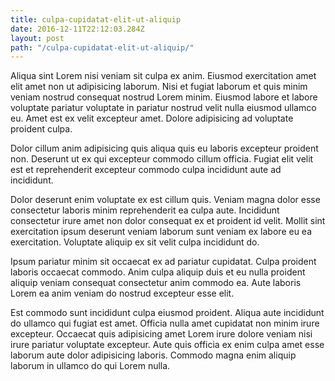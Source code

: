```yaml
---
title: culpa-cupidatat-elit-ut-aliquip
date: 2016-12-11T22:12:03.284Z
layout: post
path: "/culpa-cupidatat-elit-ut-aliquip/"
---
```


Aliqua sint Lorem nisi veniam sit culpa ex anim. Eiusmod exercitation amet elit amet non ut adipisicing laborum. Nisi et fugiat laborum et quis minim veniam nostrud consequat nostrud Lorem minim. Eiusmod labore et labore voluptate pariatur voluptate in pariatur nostrud velit nulla eiusmod ullamco eu. Amet est ex velit excepteur amet. Dolore adipisicing ad voluptate proident culpa.

Dolor cillum anim adipisicing quis aliqua quis eu laboris excepteur proident non. Deserunt ut ex qui excepteur commodo cillum officia. Fugiat elit velit est et reprehenderit excepteur commodo culpa incididunt aute ad incididunt.

Dolor deserunt enim voluptate ex est cillum quis. Veniam magna dolor esse consectetur laboris minim reprehenderit ea culpa aute. Incididunt consectetur irure amet non dolor consequat ex et proident id velit. Mollit sint exercitation ipsum deserunt veniam laborum sunt veniam ex labore eu ea exercitation. Voluptate aliquip ex sit velit culpa incididunt do.

Ipsum pariatur minim sit occaecat ex ad pariatur cupidatat. Culpa proident laboris occaecat commodo. Anim culpa aliquip duis et eu nulla proident aliquip veniam consequat consectetur anim commodo ea. Aute laboris Lorem ea anim veniam do nostrud excepteur esse elit.

Est commodo sunt incididunt culpa eiusmod proident. Aliqua aute incididunt do ullamco qui fugiat est amet. Officia nulla amet cupidatat non minim irure excepteur. Occaecat quis adipisicing amet Lorem irure dolore veniam nisi irure pariatur voluptate excepteur. Aute quis officia ex enim culpa amet esse laborum aute dolor adipisicing laboris. Commodo magna enim aliquip laborum in ullamco do qui Lorem nulla.